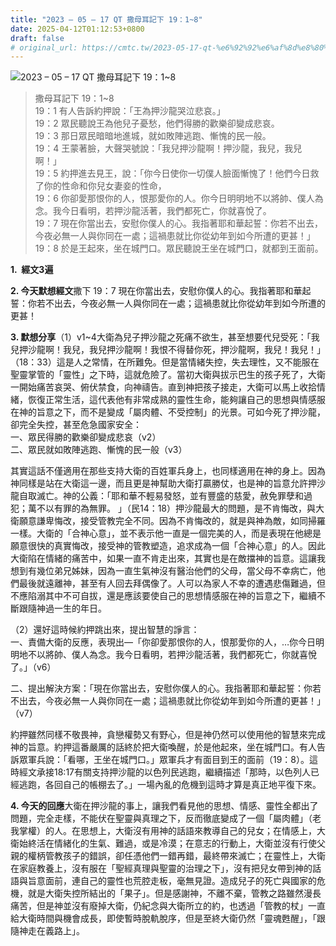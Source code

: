 ```yaml
---
title: "2023 – 05 – 17 QT 撒母耳記下 19：1~8"
date: 2025-04-12T01:12:53+0800
draft: false
# original_url: https://cmtc.tw/2023-05-17-qt-%e6%92%92%e6%af%8d%e8%80%b3%e8%a8%98%e4%b8%8b-19%ef%bc%9a18
---
```


![2023 – 05 – 17 QT 撒母耳記下 19：1\~8](/images/qt.jpg  "2023 – 05 – 17 QT 撒母耳記下 19：1\~8")

> 撒母耳記下 19：1\~8  
> 19：1 有人告訴約押說：「王為押沙龍哭泣悲哀。」  
> 19：2 眾民聽說王為他兒子憂愁，他們得勝的歡樂卻變成悲哀。  
> 19：3 那日眾民暗暗地進城，就如敗陣逃跑、慚愧的民一般。  
> 19：4 王蒙著臉，大聲哭號說：「我兒押沙龍啊！押沙龍，我兒，我兒啊！」  
> 19：5 約押進去見王，說：「你今日使你一切僕人臉面慚愧了！他們今日救了你的性命和你兒女妻妾的性命，  
> 19：6 你卻愛那恨你的人，恨那愛你的人。你今日明明地不以將帥、僕人為念。我今日看明，若押沙龍活著，我們都死亡，你就喜悅了。  
> 19：7 現在你當出去，安慰你僕人的心。我指著耶和華起誓：你若不出去，今夜必無一人與你同在一處；這禍患就比你從幼年到如今所遭的更甚！」  
> 19：8 於是王起來，坐在城門口。眾民聽說王坐在城門口，就都到王面前。

**1.  經文3遍**

**2. 今天默想經文**撒下 19：7 現在你當出去，安慰你僕人的心。我指著耶和華起誓：你若不出去，今夜必無一人與你同在一處；這禍患就比你從幼年到如今所遭的更甚！

**3. 默想分享**（1）v1\~4大衛為兒子押沙龍之死痛不欲生，甚至想要代兒受死：「我兒押沙龍啊！我兒，我兒押沙龍啊！我恨不得替你死，押沙龍啊，我兒！我兒！」（18：33）這是人之常情，在所難免。但是當情緒失控，失去理性，又不能服在聖靈掌管的「靈性」之下時，這就危險了。當初大衛與拔示巴生的孩子死了，大衛一開始痛苦哀哭、俯伏禁食，向神禱告。直到神把孩子接走，大衛可以馬上收拾情緒，恢復正常生活，這代表他有非常成熟的靈性生命，能夠讓自己的思想與情感服在神的旨意之下，而不是變成「屬肉體、不受控制」的光景。可如今死了押沙龍，卻完全失控，甚至危急國家安全：  
一、眾民得勝的歡樂卻變成悲哀（v2）  
二、眾民就如敗陣逃跑、慚愧的民一般（v3）

其實這話不僅適用在那些支持大衛的百姓軍兵身上，也同樣適用在神的身上。因為神同樣是站在大衛這一邊，而且更是神幫助大衛打贏勝仗，也是神的旨意允許押沙龍自取滅亡。神的公義：「耶和華不輕易發怒，並有豐盛的慈愛，赦免罪孽和過犯；萬不以有罪的為無罪。 」（民14：18）押沙龍最大的問題，是不肯悔改，與大衛願意謙卑悔改，接受管教完全不同。因為不肯悔改的，就是與神為敵，如同掃羅一樣。大衛的「合神心意」，並不表示他一直是一個完美的人，而是表現在他總是願意很快的真實悔改，接受神的管教塑造，追求成為一個「合神心意」的人。因此大衛陷在情緒的痛苦中，如果一直不肯走出來，其實也是在敵擋神的旨意。這讓我想到有幾位弟兄姊妹，因為一直生氣神沒有醫治他們的父母，當父母不幸病亡，他們最後就遠離神，甚至有人回去拜偶像了。人可以為家人不幸的遭遇悲傷難過，但不應陷溺其中不可自拔，還是應該要使自己的思想情感服在神的旨意之下，繼續不斷跟隨神過一生的年日。

（2）還好這時候約押跳出來，提出智慧的諍言：  
一、責備大衛的反應，表現出—「你卻愛那恨你的人，恨那愛你的人，…你今日明明地不以將帥、僕人為念。我今日看明，若押沙龍活著，我們都死亡，你就喜悅了。」（v6）

二、提出解決方案：「現在你當出去，安慰你僕人的心。我指著耶和華起誓：你若不出去，今夜必無一人與你同在一處；這禍患就比你從幼年到如今所遭的更甚！」（v7）

約押雖然同樣不敬畏神，貪戀權勢又有野心，但是神仍然可以使用他的智慧來完成神的旨意。約押這番嚴厲的話終於把大衛喚醒，於是他起來，坐在城門口。有人告訴眾軍兵說：「看哪，王坐在城門口。」眾軍兵才有面目到王的面前（19：8）。這時經文承接18:17有關支持押沙龍的以色列民逃跑，繼續描述「那時，以色列人已經逃跑，各回自己的帳棚去了。」一場內亂的危機到這時才算是真正地平復下來。

**4. 今天的回應**大衛在押沙龍的事上，讓我們看見他的思想、情感、靈性全都出了問題，完全走樣，不能伏在聖靈與真理之下，反而徹底變成了一個「屬肉體」（老我掌權）的人。在思想上，大衛沒有用神的話語來教導自己的兒女；在情感上，大衛始終活在情緒化的生氣、難過，或是冷漠；在意志的行動上，大衛並沒有行使父親的權柄管教孩子的錯誤，卻任憑他們一錯再錯，最終帶來滅亡；在靈性上，大衛在家庭教養上，沒有服在「聖經真理與聖靈的治理之下」，沒有把兒女帶到神的話語與旨意面前，連自己的靈性也荒腔走板，毫無見證。造成兒子的死亡與國家的危機，就是大衛失控所結出的「果子」。但是感謝神，不離不棄，管教之路雖然漫長痛苦，但是神並沒有廢掉大衛，仍紀念與大衛所立的約，也透過「管教的杖」一直給大衛時間與機會成長，即使暫時脫軌脫序，但是至終大衛仍然「靈魂甦醒」，「跟隨神走在義路上」。